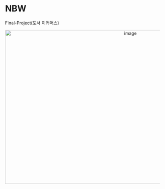 # NBW
Final-Project(도서 이커머스)



<p align="center"><img width="800" height="500" alt="image" src="https://user-images.githubusercontent.com/95892601/204134046-42ba251b-6759-468d-93e2-a6565bb48662.png"></p>
